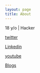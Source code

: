 ```yaml
---
layout: page
title: About
---
```


18 y/o | Hacker

[twitter](https://twitter.com/root_tanishq)

[Linkedin](https://www.linkedin.com/in/tanishq-rathore-115033202/)

[youtube](https://www.youtube.com/channel/UC0HLRnmOx3x_hsAGAdG9VaQ)

[Blogs](https://tanishqrathore.medium.com/)

